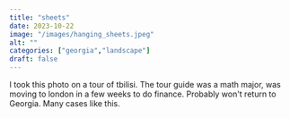 ```yaml
---
title: "sheets"
date: 2023-10-22
image: "/images/hanging_sheets.jpeg"
alt: ""
categories: ["georgia","landscape"]
draft: false
---
```


I took this photo on a tour of tbilisi. The tour guide was a math major, was moving to london in a few weeks to do finance. Probably won't return to Georgia. Many cases like this. 
